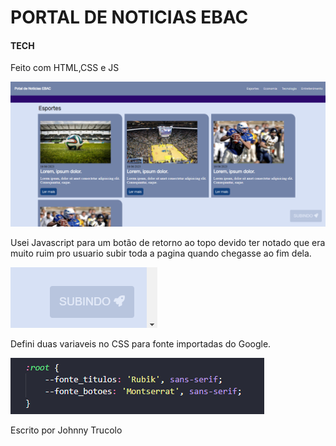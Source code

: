 # PORTAL DE NOTICIAS EBAC

#### TECH
Feito com HTML,CSS e JS

![Alt text](./docs/image.png)

Usei Javascript para um botão de retorno ao topo devido ter notado que era muito ruim pro usuario subir toda a pagina 
quando chegasse ao fim dela.

![Alt text](./docs/image-1.png)

Defini duas variaveis no CSS para fonte importadas do Google.

![Alt text](./docs/image-2.png)


Escrito por Johnny Trucolo
